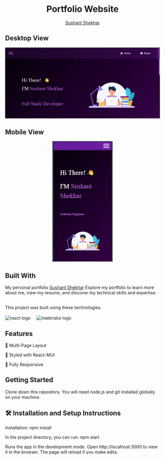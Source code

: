 
  
   <h1 align="center">Portfolio Website</h1>
   <div align="center">
    <a   href="
   https://sushant-shekhar-portfolio.netlify.app/">Sushant Shekhar</a>
</div>

## Desktop View

<div align="right">
  <img alt="Demo" src="public/imageSS.png" />
</div>

## Mobile View
<div align="center">
  <img alt="Demo" src="public/imageSSMobile.png" />
</div>


## Built With
My personal portfolio
 <a   href="
   https://sushant-shekhar-portfolio.netlify.app/">Sushant Shekhar</a>
Explore my portfolio to learn more about me, view my resume, and discover my technical skills and expertise.

<br/>
This project was built using these technologies.
<br/>
<br/>

<div align="left">
  <img src="https://cdn.jsdelivr.net/gh/devicons/devicon/icons/react/react-original.svg" height="40" alt="react logo"  />
  <img width="12" />
  <img src="https://cdn.jsdelivr.net/gh/devicons/devicon/icons/materialui/materialui-original.svg" height="40" alt="materialui logo"  />
</div>

## Features

📖 Multi-Page Layout

🎨 Styled with React-MUI

📱 Fully Responsive

## Getting Started
Clone down this repository. You will need node.js and git installed globally on your machine.


## 🛠 Installation and Setup Instructions
Installation: npm install

In the project directory, you can run: npm start

Runs the app in the development mode.
Open http://localhost:3000 to view it in the browser. The page will reload if you make edits.